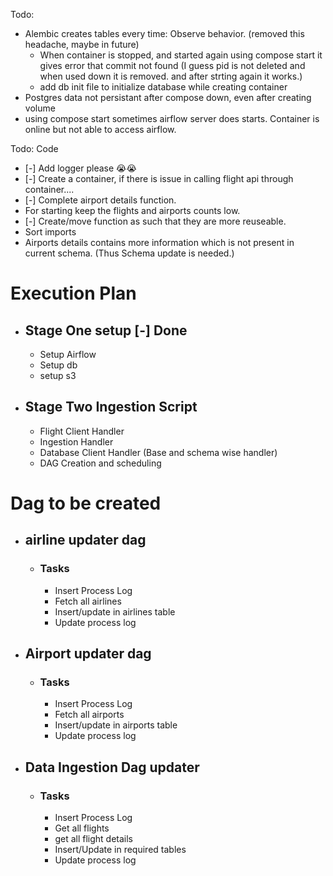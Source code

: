 Todo:

-   Alembic creates tables every time: Observe behavior. (removed this headache, maybe in future)
    -   When container is stopped, and started again using compose start it gives error that commit not found (I guess pid is not deleted and when used down it is removed. and after strting again it works.)
    -   add db init file to initialize database while creating container
-   Postgres data not persistant after compose down, even after creating volume
-   using compose start sometimes airflow server does starts. Container is online but not able to access airflow.

Todo: Code

-   [-] Add logger please 😭😭
-   [-] Create a container, if there is issue in calling flight api through container....
-   [-] Complete airport details function.
-   For starting keep the flights and airports counts low.
-   [-] Create/move function as such that they are more reuseable.
-   Sort imports
-   Airports details contains more information which is not present in current schema. (Thus Schema update is needed.)

# Execution Plan

-   ## Stage One setup [-] Done
    -   Setup Airflow
    -   Setup db
    -   setup s3
-   ## Stage Two Ingestion Script
    -   Flight Client Handler
    -   Ingestion Handler
    -   Database Client Handler (Base and schema wise handler)
    -   DAG Creation and scheduling

# Dag to be created

-   ## airline updater dag

    -   ### Tasks
        -   Insert Process Log
        -   Fetch all airlines
        -   Insert/update in airlines table
        -   Update process log

-   ## Airport updater dag

    -   ### Tasks
        -   Insert Process Log
        -   Fetch all airports
        -   Insert/update in airports table
        -   Update process log

-   ## Data Ingestion Dag updater
    -   ### Tasks
        -   Insert Process Log
        -   Get all flights
        -   get all flight details
        -   Insert/Update in required tables
        -   Update process log
